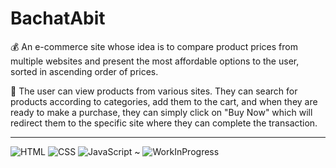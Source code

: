 # BachatAbit
💰 An e-commerce site whose idea is to compare product prices from multiple websites and present the most affordable options to the user, sorted in ascending order of prices.

📌 The user can view products from various sites. They can search for products according to categories, add them to the cart, and when they are ready to make a purchase, they can simply click on "Buy Now" which will redirect them to the specific site where they can complete the transaction.

---

![HTML](https://img.shields.io/badge/html-%23E34F26.svg?style=for-the-badge&logo=html&logoColor=white)  ![CSS](https://img.shields.io/badge/css-%231572B6.svg?style=for-the-badge&logo=css&logoColor=white)  ![JavaScript](https://img.shields.io/badge/javascript-%23323330.svg?style=for-the-badge&logo=javascript&logoColor=%23F7DF1E) ~ ![WorkInProgress](https://img.shields.io/badge/workinprogress-%23E34F50.svg?style=for-the-badge&logo=workinprogresst&logoColor=white)



